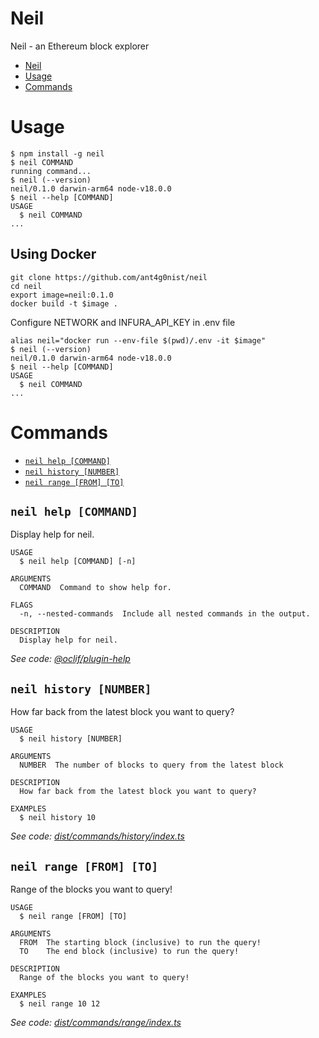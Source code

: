 # Neil

Neil - an Ethereum block explorer

<!-- toc -->
* [Neil](#neil)
* [Usage](#usage)
* [Commands](#commands)
<!-- tocstop -->

# Usage

<!-- usage -->
```sh-session
$ npm install -g neil
$ neil COMMAND
running command...
$ neil (--version)
neil/0.1.0 darwin-arm64 node-v18.0.0
$ neil --help [COMMAND]
USAGE
  $ neil COMMAND
...
```

## Using Docker

```sh-session
git clone https://github.com/ant4g0nist/neil
cd neil
export image=neil:0.1.0
docker build -t $image .
```

Configure NETWORK and INFURA_API_KEY in .env file
```
alias neil="docker run --env-file $(pwd)/.env -it $image"
$ neil (--version)
neil/0.1.0 darwin-arm64 node-v18.0.0
$ neil --help [COMMAND]
USAGE
  $ neil COMMAND
...
```


<!-- usagestop -->

# Commands

<!-- commands -->
* [`neil help [COMMAND]`](#neil-help-command)
* [`neil history [NUMBER]`](#neil-history-number)
* [`neil range [FROM] [TO]`](#neil-range-from-to)

## `neil help [COMMAND]`

Display help for neil.

```
USAGE
  $ neil help [COMMAND] [-n]

ARGUMENTS
  COMMAND  Command to show help for.

FLAGS
  -n, --nested-commands  Include all nested commands in the output.

DESCRIPTION
  Display help for neil.
```

_See code: [@oclif/plugin-help](https://github.com/oclif/plugin-help/blob/v5.1.12/src/commands/help.ts)_

## `neil history [NUMBER]`

How far back from the latest block you want to query?

```
USAGE
  $ neil history [NUMBER]

ARGUMENTS
  NUMBER  The number of blocks to query from the latest block

DESCRIPTION
  How far back from the latest block you want to query?

EXAMPLES
  $ neil history 10
```

_See code: [dist/commands/history/index.ts](https://github.com/ant4g0nist/neil/blob/v0.1.0/dist/commands/history/index.ts)_

## `neil range [FROM] [TO]`

Range of the blocks you want to query!

```
USAGE
  $ neil range [FROM] [TO]

ARGUMENTS
  FROM  The starting block (inclusive) to run the query!
  TO    The end block (inclusive) to run the query!

DESCRIPTION
  Range of the blocks you want to query!

EXAMPLES
  $ neil range 10 12
```

_See code: [dist/commands/range/index.ts](https://github.com/ant4g0nist/neil/blob/v0.1.0/dist/commands/range/index.ts)_
<!-- commandsstop -->
